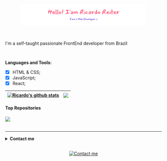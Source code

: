 <p align="center"><img width="80%" src="./assets/gh-readme-header.png" /></a></p>

<br />

I'm a self-taught passionate FrontEnd developer from Brazil

<br />

**Languages and Tools:**

- [x] HTML & CSS;
- [x] JavaScript;
- [x] React;

| <a href="https://github.com/ricareiter/github-readme-stats"><img align="center" src="https://github-readme-stats.vercel.app/api?username=ricareiter&show_icons=true&include_all_commits=true&theme=buefy&hide_border=true" alt="Ricardo's github stats" /></a> | <a href="https://github.com/ricareiter/github-readme-stats"><img align="center" src="https://github-readme-stats.vercel.app/api/top-langs/?username=ricareiter&layout=compact&theme=buefy&hide_border=true" /></a> |
| -------------------------------------------------------------------------------------------------------------------------------------------------------------------------------------------------------------------------------------------------------------- | ------------------------------------------------------------------------------------------------------------------------------------------------------------------------------------------------------------------ |

#### Top Repositories

<a href="https://github.com/ricareiter/tip-calculator">
  <img align="center" src="https://github-readme-stats.vercel.app/api/pin/?username=ricareiter&repo=tip-calculator&theme=buefy" />
</a>

<br />
<br />

<hr>

<details>
<br>
    <summary><strong>Contact me</strong></summary>
I’m always looking for new challenges and opportunities to collaborate! Get in touch with me:
</details>
<br />

<p align="center">
    <a href="mailto:ricardoreiterr@gmail.com">
        <img alt="Contact me" src="https://img.shields.io/badge/-contact%20me-%23a960ff?style=for-the-badge&logo=Mail.Ru">
    </a>
</p>
<br>
